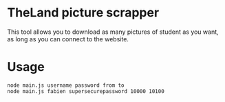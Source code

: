 # TheLand picture scrapper
This tool allows you to download as many pictures of student as you want, as long as you can connect to the website.

# Usage
```shell
node main.js username password from to
node main.js fabien supersecurepassword 10000 10100
```
